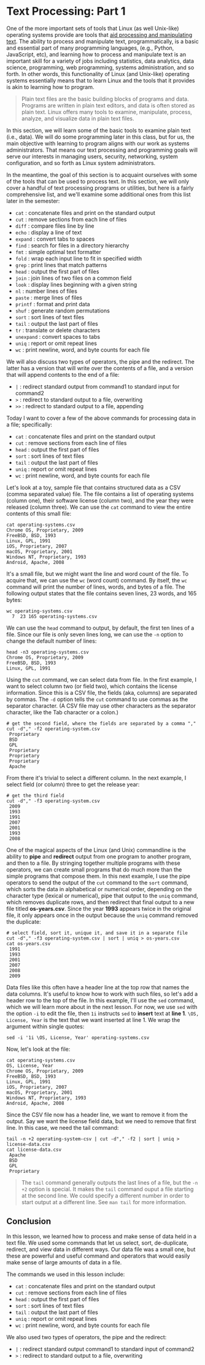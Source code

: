 # Text Processing: Part 1

One of the more important sets of tools that Linux (as well Unix-like)
operating systems provide are tools that
[aid processing and manipulating text][textProcessing].
The ability to process and manipulate text, programmatically,
is a basic and essential part of many programming languages,
(e.g., Python, JavaScript, etc),
and learning how to process and manipulate text is
an important skill for a variety of jobs including
statistics, data analytics, data science, programming, web programming,
systems administration, and so forth.
In other words,
this functionality of Linux (and Unix-like) operating systems
essentially means that to learn Linux and the tools that it provides
is akin to learning how to program.

> Plain text files are the basic building blocks of programs and data.
> Programs are written in plain text editors, and
> data is often stored as plain text.
> Linux offers many tools to examine, manipulate, process, analyze,
> and visualize data in plain text files.

In this section, we will learn some of the basic
tools to examine plain text (i.e., data).
We will do some programming later in this class, but for us,
the main objective with learning to program
aligns with our work as systems administrators.
That means our text processing and programming goals will serve our interests
in managing users, security, networking, system configuration, and so forth
as Linux system administrators.

In the meantime, the goal of this section is to acquaint ourselves with
some of the tools that can be used to process text.
In this section, we will only cover a handful of text processing
programs or utilities,
but here is a fairly comprehensive list,
and we'll examine some additional ones from this list
later in the semester:

- ``cat``      : concatenate files and print on the standard output
- ``cut``      : remove sections from each line of files
- ``diff``     : compare files line by line
- ``echo``     : display a line of text
- ``expand``   : convert tabs to spaces
- ``find``     : search for files in a directory hierarchy
- ``fmt``      : simple optimal text formatter
- ``fold``     : wrap each input line to fit in specified width
- ``grep``     : print lines that match patterns
- ``head``     : output the first part of files
- ``join``     : join lines of two files on a common field
- ``look``     : display lines beginning with a given string
- ``nl``       : number lines of files
- ``paste``    : merge lines of files
- ``printf``   : format and print data
- ``shuf``     : generate random permutations
- ``sort``     : sort lines of text files
- ``tail``     : output the last part of files
- ``tr``       : translate or delete characters
- ``unexpand`` : convert spaces to tabs
- ``uniq``     : report or omit repeat lines
- ``wc``       : print newline, word, and byte counts for each file

We will also discuss two types of operators, the pipe and the redirect.
The latter has a version that will write over the contents of a file,
and a version that will append contents to the end of a file:

- ``|`` : redirect standard output from command1 to standard input for command2
- ``>`` : redirect to standard output to a file, overwriting
- ``>>`` : redirect to standard output to a file, appending

Today I want to cover a few of the above commands for processing data in a file;
specifically:

- ``cat``  : concatenate files and print on the standard output
- ``cut``  : remove sections from each line of files
- ``head`` : output the first part of files
- ``sort`` : sort lines of text files
- ``tail`` : output the last part of files
- ``uniq`` : report or omit repeat lines
- ``wc``   : print newline, word, and byte counts for each file

Let's look at a toy, sample file that contains
structured data as a CSV (comma separated value) file.
The file contains a list of operating systems (column one),
their software license (column two),
and the year they were released (column three).
We can use the ``cat`` command to view the entire
contents of this small file:

```
cat operating-systems.csv
Chrome OS, Proprietary, 2009
FreeBSD, BSD, 1993
Linux, GPL, 1991
iOS, Proprietary, 2007
macOS, Proprietary, 2001
Windows NT, Proprietary, 1993
Android, Apache, 2008
```

It's a small file, but
we might want the line and word count of the file.
To acquire that, we can use the ``wc`` (word count) command.
By itself, the ``wc`` command will print 
the number of lines, words, and bytes of a file.
The following output states that the file contains
seven lines, 23 words, and 165 bytes:

```
wc operating-systems.csv
  7  23 165 operating-systems.csv
```

We can use the ``head`` command to output,
by default,
the first ten lines of a file.
Since our file is only seven lines long,
we can use the ``-n`` option 
to change the default number of lines:

```
head -n3 operating-systems.csv
Chrome OS, Proprietary, 2009
FreeBSD, BSD, 1993
Linux, GPL, 1991
```

Using the ``cut`` command, we can select data from file.
In the first example, I want to select column two (or field two),
which contains the license information.
Since this is a CSV file,
the fields (aka, columns) are separated by commas.
The ``-d`` option tells the ``cut`` command to use commas
as the separator character.
(A CSV file may use other characters as the separator character,
like the Tab character or a colon.)

```
# get the second field, where the fields are separated by a comma ","
cut -d"," -f2 operating-system.csv
 Proprietary
 BSD
 GPL
 Proprietary
 Proprietary
 Proprietary
 Apache
```

From there it's trivial to select a different column.
In the next example,
I select field (or column) three to get the release year:

```
# get the third field
cut -d"," -f3 operating-system.csv
 2009
 1993
 1991
 2007
 2001
 1993
 2008
```

One of the magical aspects of the Linux (and Unix) commandline
is the ability to **pipe** and **redirect** output from one program
to another program, and then to a file.
By stringing together multiple programs with these operators,
we can create small programs that do much more than the
simple programs that compose them.
In this next example,
I use the pipe operators to send the output of the ``cut``
command to the ``sort`` command,
which sorts the data in alphabetical or numerical order,
depending on the character type (lexical or numerical),
pipe that output to the ``uniq`` command,
which removes duplicate rows,
and then redirect that final output to a new
file titled **os-years.csv**.
Since the year **1993** appears twice in the original file,
it only appears once in the output
because the ``uniq`` command removed the duplicate:

```
# select field, sort it, unique it, and save it in a separate file
cut -d"," -f3 operating-system.csv | sort | uniq > os-years.csv
cat os-years.csv
 1991
 1993
 2001
 2007
 2008
 2009
```

Data files like this often have a
header line at the top row that
names the data columns.
It's useful to know how
to work with such files, so
let's add a header row to the top of the file.
In this example,
I'll use the ``sed`` command,
which we will learn more about in the
next lesson.
For now,
we use ``sed`` with the option ``-i``
to edit the file,
then ``1i`` instructs ``sed`` to **insert**
text at **line 1**.
``\OS, License, Year`` is the text
that we want inserted at line 1.
We wrap the argument within single quotes:

```
sed -i '1i \OS, License, Year' operating-systems.csv
```

Now, let's look at the file:

```
cat operating-systems.csv
OS, License, Year
Chrome OS, Proprietary, 2009
FreeBSD, BSD, 1993
Linux, GPL, 1991
iOS, Proprietary, 2007
macOS, Proprietary, 2001
Windows NT, Proprietary, 1993
Android, Apache, 2008
```

Since the CSV file now has a header line,
we want to remove it from the output.
Say we want the license field data,
but we need to remove that first line.
In this case, we need the tail command:

```
tail -n +2 operating-system-csv | cut -d"," -f2 | sort | uniq > license-data.csv
cat license-data.csv
 Apache
 BSD
 GPL
 Proprietary
```

> The ``tail`` command generally outputs the last lines of a file,
> but the ``-n +2`` option is special.
> It makes the ``tail`` command ouput a file starting
> at the second line.
> We could specify a different number in order
> to start output at a different line.
> See ``man tail`` for more information.

## Conclusion

In this lesson, we learned how to process and
make sense of data held in a text file.
We used some commands that let us select,
sort, de-duplicate, redirect, and view data in different ways.
Our data file was a small one,
but these are powerful and useful command and operators
that would easily make sense of large amounts of data
in a file.

The commands we used in this lesson include:

- ``cat``  : concatenate files and print on the standard output
- ``cut``  : remove sections from each line of files
- ``head`` : output the first part of files
- ``sort`` : sort lines of text files
- ``tail`` : output the last part of files
- ``uniq`` : report or omit repeat lines
- ``wc``   : print newline, word, and byte counts for each file

We also used two types of operators, the pipe and the redirect:

- ``|`` : redirect standard output command1 to standard input of command2
- ``>`` : redirect to standard output to a file, overwriting

[textProcessing]:https://tldp.org/LDP/abs/html/textproc.html
